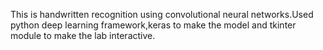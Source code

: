 This is handwritten recognition using convolutional neural networks.Used python deep learning framework,keras to make the model and tkinter module to make the lab interactive.
